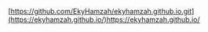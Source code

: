 [https://github.com/EkyHamzah/ekyhamzah.github.io.git](https://ekyhamzah.github.io/)https://ekyhamzah.github.io/
